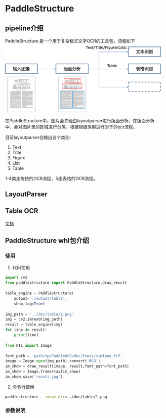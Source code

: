 # PaddleStructure

## pipeline介绍

PaddleStructure 是一个用于复杂板式文字OCR的工具包，流程如下
![pipeline](../doc/table/pipeline.png)

在PaddleStructure中，图片会先经由layoutparser进行版面分析，在版面分析中，会对图片里的区域进行分类，根据根据类别进行对于的ocr流程。

目前layoutparser会输出五个类别:
1. Text
2. Title
3. Figure
4. List
5. Table
   
1-4类走传统的OCR流程，5走表格的OCR流程。

## LayoutParser


## Table OCR

[文档](table/README_ch.md)

## PaddleStructure whl包介绍

### 使用

1. 代码使用
```python
import cv2
from paddlestructure import PaddleStructure,draw_result

table_engine = PaddleStructure(
    output='./output/table',
    show_log=True)

img_path = '../doc/table/1.png'
img = cv2.imread(img_path)
result = table_engine(img)
for line in result:
    print(line)

from PIL import Image

font_path = 'path/tp/PaddleOCR/doc/fonts/simfang.ttf'
image = Image.open(img_path).convert('RGB')
im_show = draw_result(image, result,font_path=font_path)
im_show = Image.fromarray(im_show)
im_show.save('result.jpg')
```

2. 命令行使用
```bash
paddlestructure --image_dir=../doc/table/1.png
```

### 参数说明